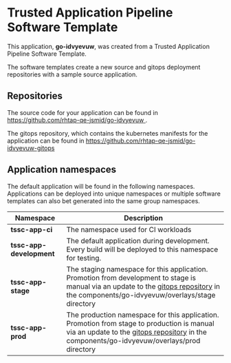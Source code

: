 # Trusted Application Pipeline Software Template

This application, **go-idvyevuw**, was created from a Trusted Application Pipeline Software Template.

The software templates create a new source and gitops deployment repositories with a sample source application. 

## Repositories

The source code for your application can be found in [https://github.com/rhtap-qe-jsmid/go-idvyevuw ](https://github.com/rhtap-qe-jsmid/go-idvyevuw ).
 
The gitops repository, which contains the kubernetes manifests for the application can be found in 
[https://github.com/rhtap-qe-jsmid/go-idvyevuw-gitops ](https://github.com/rhtap-qe-jsmid/go-idvyevuw-gitops ) 

## Application namespaces 

The default application will be found in the following namespaces. Applications can be deployed into unique namespaces or multiple software templates can also bet generated into the same group namespaces.  

|  Namespace   |  Description   |  
| -------- | -------- |
| **tssc-app-ci** | The namespace used for CI workloads |
| **tssc-app-development** | The default application during development. Every build will be deployed to this namespace for testing. |
| **tssc-app-stage** | The staging namespace for this application. Promotion from development to stage is manual via an update to the [gitops repository](https://github.com/rhtap-qe-jsmid/go-idvyevuw-gitops ) in the components/go-idvyevuw/overlays/stage directory |
| **tssc-app-prod** | The production namespace for this application. Promotion from stage to production is manual via an update to the [gitops repository](https://github.com/rhtap-qe-jsmid/go-idvyevuw-gitops ) in the components/go-idvyevuw/overlays/prod directory |